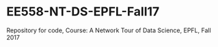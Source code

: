 # EE558-NT-DS-EPFL-Fall17
Repository for code, Course: A Network Tour of Data Science, EPFL, Fall 2017
